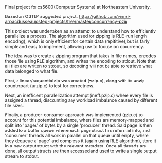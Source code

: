 Final project for cs5600 (Computer Systems) at Northeastern University. 

Based on OSTEP suggested project: https://github.com/remzi-arpacidusseau/ostep-projects/tree/master/concurrency-pzip

This project was undertaken as an attempt to understand how to efficiently parallelize a process. The algorithm used for
zipping is RLE (run length encoding), which is only efficient for certain data (repititive), but is fairly simple and
easy to implement, allowing use to focuse on cocurrency. 

The idea was to create a zipping program that takes in file names, encodes those file using RLE algorithm, and writes
the encoding to stdout. Note that all files are written to stdout, so decoding will not be able to retrieve what data
belonged to what file. 

First, a linear/sequential zip was created (wzip.c), along with its unzip counterpart (unzip.c) to test for correctness. 

Next, an inefficient parallelization attempt (ineff.pzip.c) where every file is assigned a thread, discounting any
workload imbalance caused by different file sizes. 

Finally, a producer-consumer approach was implemented (pzip.c) to account for this potential imbalance, where files are
memory-mapped and split into 'pages' of bytes by a single 'producer' thread. Said page is then added to a buffer queue, 
where each page struct has referntial info, and 'consumer' threads all work in parallel on that queue until empty, where
they dequeue a 'page' and compress it (again using RLE algorithm), store it in a new output struct with the relevant
metadata. Once all threads are done, all  output structs are then accessed and used to write a single output stream to
stdout. 

